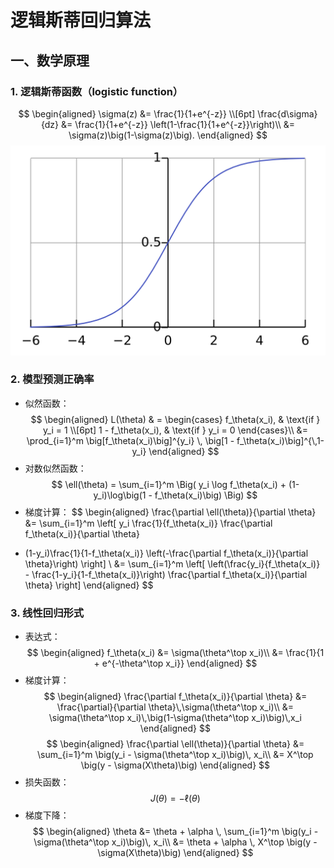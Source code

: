 # 逻辑斯蒂回归算法

## 一、数学原理
### 1. 逻辑斯蒂函数（logistic function）
$$
\begin{aligned}
\sigma(z) &= \frac{1}{1+e^{-z}} \\[6pt]
\frac{d\sigma}{dz}
&= \frac{1}{1+e^{-z}} \left(1-\frac{1}{1+e^{-z}}\right)\\
&= \sigma(z)\big(1-\sigma(z)\big).
\end{aligned}
$$
![logistic function](img.PNG)
### 2. 模型预测正确率

- 似然函数：
$$
\begin{aligned}
L(\theta) 
& = 
\begin{cases}
f_\theta(x_i), & \text{if } y_i = 1 \\[6pt]
1 - f_\theta(x_i), & \text{if } y_i = 0
\end{cases}\\
&= \prod_{i=1}^m \big[f_\theta(x_i)\big]^{y_i} \, \big[1 - f_\theta(x_i)\big]^{\,1-y_i}
\end{aligned}
$$
- 对数似然函数：
$$
\ell(\theta) = \sum_{i=1}^m \Big( y_i \log f_\theta(x_i) + (1-y_i)\log\big(1 - f_\theta(x_i)\big) \Big)
$$
- 梯度计算：
$$
\begin{aligned}
\frac{\partial \ell(\theta)}{\partial \theta}
&= \sum_{i=1}^m \left[ y_i \frac{1}{f_\theta(x_i)} \frac{\partial f_\theta(x_i)}{\partial \theta}
+ (1-y_i)\frac{1}{1-f_\theta(x_i)} \left(-\frac{\partial f_\theta(x_i)}{\partial \theta}\right) \right] \\
&= \sum_{i=1}^m \left[ \left(\frac{y_i}{f_\theta(x_i)} - \frac{1-y_i}{1-f_\theta(x_i)}\right)
\frac{\partial f_\theta(x_i)}{\partial \theta} \right]
\end{aligned}
$$
### 3. 线性回归形式
- 表达式：
$$
\begin{aligned}
f_\theta(x_i) 
&= \sigma(\theta^\top x_i)\\
&= \frac{1}{1 + e^{-\theta^\top x_i}}
\end{aligned}
$$
- 梯度计算：
$$
\begin{aligned}
\frac{\partial f_\theta(x_i)}{\partial \theta}
&= \frac{\partial}{\partial \theta}\,\sigma(\theta^\top x_i)\\
&= \sigma(\theta^\top x_i)\,\big(1-\sigma(\theta^\top x_i)\big)\,x_i
\end{aligned}
$$
$$
\begin{aligned}
\frac{\partial \ell(\theta)}{\partial \theta}
&= \sum_{i=1}^m \big(y_i - \sigma(\theta^\top x_i)\big)\, x_i\\
&= X^\top \big(y - \sigma(X\theta)\big)
\end{aligned}
$$
- 损失函数：
$$
J(\theta) = -\ell(\theta)
$$
- 梯度下降：
$$
\begin{aligned}
\theta 
&= \theta + \alpha \, \sum_{i=1}^m \big(y_i - \sigma(\theta^\top x_i)\big)\, x_i\\
&= \theta + \alpha \, X^\top \big(y - \sigma(X\theta)\big)
\end{aligned}
$$